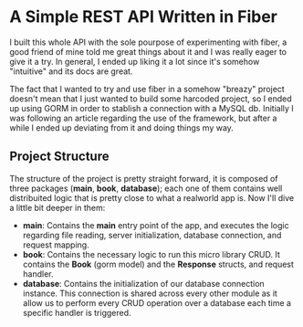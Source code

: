# A Simple REST API Written in Fiber
I built this whole API with the sole pourpose of experimenting with fiber, a good friend of mine told me great things about
it and I was really eager to give it a try. In general, I ended up liking it a lot since it's somehow "intuitive" and its docs are great. 

The fact that I wanted to try and use fiber in a somehow "breazy" project doesn't mean that I just wanted to build some harcoded project, so I ended up using GORM in order to stablish a connection with a MySQL db. Initially I was following an article regarding the use of the framework, but after a while I ended up deviating from it and doing things my way.

## Project Structure
The structure of the project is pretty straight forward, it is composed of three packages (**main**, **book**, **database**); each one of them contains well distribuited logic that is pretty close to what a realworld app is. Now I'll dive a little bit deeper in them:
* **main**: Contains the **main** entry point of the app, and executes the logic regarding file reading, server initialization, database connection, and request mapping.
* **book**: Contains the necessary logic to run this micro library CRUD. It contains the **Book** (gorm model) and the **Response** structs, and request handler.
* **database**: Contains the initialization of our database connection instance. This connection is shared across every other module as it allow us to perform every CRUD operation over a database each time a specific handler is triggered. 